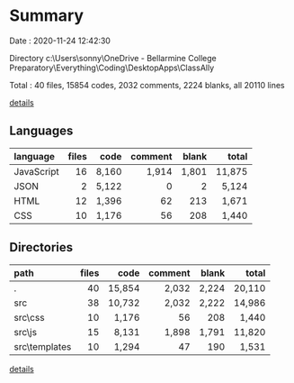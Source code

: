 # Summary

Date : 2020-11-24 12:42:30

Directory c:\Users\sonny\OneDrive - Bellarmine College Preparatory\Everything\Coding\DesktopApps\ClassAlly

Total : 40 files,  15854 codes, 2032 comments, 2224 blanks, all 20110 lines

[details](details.md)

## Languages
| language | files | code | comment | blank | total |
| :--- | ---: | ---: | ---: | ---: | ---: |
| JavaScript | 16 | 8,160 | 1,914 | 1,801 | 11,875 |
| JSON | 2 | 5,122 | 0 | 2 | 5,124 |
| HTML | 12 | 1,396 | 62 | 213 | 1,671 |
| CSS | 10 | 1,176 | 56 | 208 | 1,440 |

## Directories
| path | files | code | comment | blank | total |
| :--- | ---: | ---: | ---: | ---: | ---: |
| . | 40 | 15,854 | 2,032 | 2,224 | 20,110 |
| src | 38 | 10,732 | 2,032 | 2,222 | 14,986 |
| src\css | 10 | 1,176 | 56 | 208 | 1,440 |
| src\js | 15 | 8,131 | 1,898 | 1,791 | 11,820 |
| src\templates | 10 | 1,294 | 47 | 190 | 1,531 |

[details](details.md)